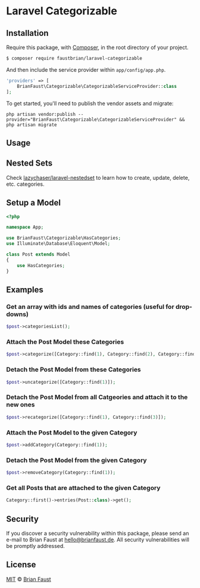 # Laravel Categorizable

## Installation

Require this package, with [Composer](https://getcomposer.org/), in the root directory of your project.

``` bash
$ composer require faustbrian/laravel-categorizable
```

And then include the service provider within `app/config/app.php`.

``` php
'providers' => [
    BrianFaust\Categorizable\CategorizableServiceProvider::class
];
```

To get started, you'll need to publish the vendor assets and migrate:

```
php artisan vendor:publish --provider="BrianFaust\Categorizable\CategorizableServiceProvider" && php artisan migrate
```

## Usage

## Nested Sets

Check [lazychaser/laravel-nestedset](https://github.com/lazychaser/laravel-nestedset) to learn how to create, update, delete, etc. categories.

## Setup a Model
``` php
<?php

namespace App;

use BrianFaust\Categorizable\HasCategories;
use Illuminate\Database\Eloquent\Model;

class Post extends Model
{
    use HasCategories;
}
```

## Examples

### Get an array with ids and names of categories (useful for drop-downs)
``` php
$post->categoriesList();
```

### Attach the Post Model these Categories
``` php
$post->categorize([Category::find(1), Category::find(2), Category::find(3)]);
```

### Detach the Post Model from these Categories
``` php
$post->uncategorize([Category::find(1)]);
```

### Detach the Post Model from all Catgeories and attach it to the new ones
``` php
$post->recategorize([Category::find(1), Category::find(3)]);
```

### Attach the Post Model to the given Category
``` php
$post->addCategory(Category::find(1));
```

### Detach the Post Model from the given Category
``` php
$post->removeCategory(Category::find(1));
```

### Get all Posts that are attached to the given Category
``` php
Category::first()->entries(Post::class)->get();
```

## Security

If you discover a security vulnerability within this package, please send an e-mail to Brian Faust at hello@brianfaust.de. All security vulnerabilities will be promptly addressed.

## License

[MIT](LICENSE) © [Brian Faust](https://brianfaust.de)
